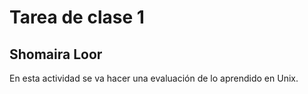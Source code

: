 # Tarea de clase 1

## Shomaira Loor 
En esta actividad se va hacer una evaluación de lo aprendido en Unix.
